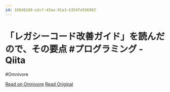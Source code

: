 ```yaml
---
id: 188482d8-e2cf-43aa-91a3-63547e936982
---
```


# 「レガシーコード改善ガイド」を読んだので、その要点 #プログラミング - Qiita
#Omnivore

[Read on Omnivore](https://omnivore.app/me/qiita-18f2d50217b)
[Read Original](https://qiita.com/e99h2121/items/506d20d02953d227a790)

